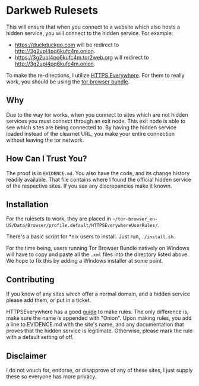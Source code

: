 # Darkweb Rulesets

This will ensure that when you connect to a website which also hosts a hidden service, you will connect to the hidden service.
For example:
* <https://duckduckgo.com> will be redirect to <http://3g2upl4pq6kufc4m.onion>.
* <https://3g2upl4pq6kufc4m.tor2web.org> will redirect to <http://3g2upl4pq6kufc4m.onion>.

To make the re-directions, I utilize [HTTPS Everywhere][0].
For them to really work, you should be using the [tor browser bundle][1].

## Why

Due to the way tor works, when you connect to sites which are not hidden services you must connect through an exit node.
This exit node is able to see which sites are being connected to.
By having the hidden service loaded instead of the clearnet URL, you make your entire connection without leaving the tor network.

## How Can I Trust You?

The proof is in `EVIDENCE.md`.
You also have the code, and its change history readily available.
That file contains where I found the official hidden service of the respective sites.
If you see any discrepancies make it known.

## Installation

For the rulesets to work, they are placed in `~/tor-browser_en-US/Data/Browser/profile.default/HTTPSEverywhereUserRules/`.

There's a basic script for \*nix users to install.
Just run, `./install.sh`.

For the time being, users running Tor Browser Bundle natively on Windows will have to copy and paste all the `.xml` files into the directory listed above. We hope to fix this by adding a Windows installer at some point.

## Contributing

If you know of any sites which offer a normal domain, and a hidden service please add them, or put in a ticket.

HTTPSEverywhere has a good [guide][2] to make rules.
The only difference is, make sure the name is appended with "Onion".
Upon making rules, you add a line to EVIDENCE.md with the site's name, and any documentation that proves that the hidden service is legitimate.
Otherwise, please mark the rule with a default setting of off. 

## Disclaimer

I do not vouch for, endorse, or disapprove of any of these sites, I just supply these so everyone has more privacy. 

[0]: https://www.eff.org/https-everywhere "HTTPS Everywhere"
[1]: https://www.torproject.org/projects/torbrowser.html.en "The Tor Browser Bundle"
[2]: https://www.eff.org/https-everywhere/rulesets "HTTPS Everywhere Rulesets"
